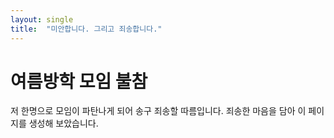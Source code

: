 ```yaml
---
layout: single
title:  "미안합니다. 그리고 죄송합니다."
---
```


# 여름방학 모임 불참

저 한명으로 모임이 파탄나게 되어 송구 죄송할 따름입니다.
죄송한 마음을 담아 이 페이지를 생성해 보았습니다.
